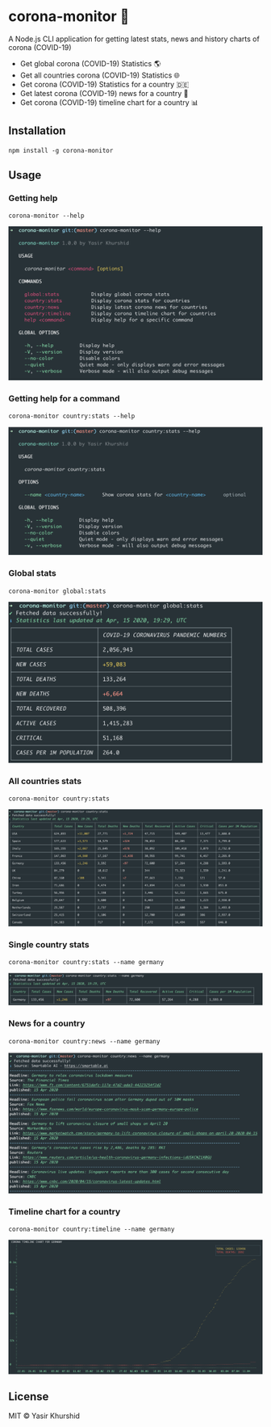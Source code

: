 # corona-monitor 🦠

A Node.js CLI application for getting latest stats, news and history charts of corona (COVID-19)

* Get global corona (COVID-19) Statistics :earth_americas:
* Get all countries corona (COVID-19) Statistics :globe_with_meridians:
* Get corona (COVID-19) Statistics for a country :de:
* Get latest corona (COVID-19) news  for a country :newspaper:
* Get corona (COVID-19) timeline chart for a country :bar_chart:

## Installation

```
npm install -g corona-monitor
```

## Usage

### Getting help

```
corona-monitor --help
```

![help](./.github/help.png)

### Getting help for a command

```
corona-monitor country:stats --help
```
![command-help](./.github/command-help.png)


### Global stats

```
corona-monitor global:stats
```

![stats-global](./.github/stats-global.png)

### All countries stats

```
corona-monitor country:stats
```

![stats-country-all](./.github/stats-country-all.png)


### Single country stats

```
corona-monitor country:stats --name germany
```

![stats-country-single](./.github/stats-country-single.png)


### News for a country

```
corona-monitor country:news --name germany
```

![news-country](./.github/news-country.png)

### Timeline chart for a country


```
corona-monitor country:timeline --name germany
```

![timeline-country](./.github/timeline-country.png)

## License

MIT © Yasir Khurshid
